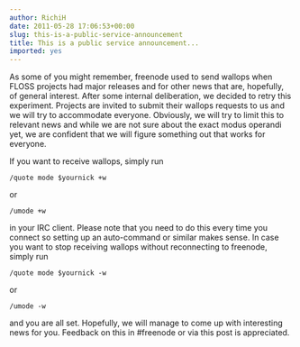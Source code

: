 ```yaml
---
author: RichiH
date: 2011-05-28 17:06:53+00:00
slug: this-is-a-public-service-announcement
title: This is a public service announcement...
imported: yes
---
```

As some of you might remember, freenode used to send wallops when FLOSS projects had major releases and for other news that are, hopefully, of general interest. After some internal deliberation, we decided to retry this experiment. Projects are invited to submit their wallops requests to us and we will try to accommodate everyone. Obviously, we will try to limit this to relevant news and while we are not sure about the exact modus operandi yet, we are confident that we will figure something out that works for everyone.

If you want to receive wallops, simply run

`/quote mode $yournick +w`

or

`/umode +w`

in your IRC client. Please note that you need to do this every time you connect so setting up an auto-command or similar makes sense. In case you want to stop receiving wallops without reconnecting to freenode, simply run

`/quote mode $yournick -w`

or

`/umode -w`

and you are all set. Hopefully, we will manage to come up with interesting news for you. Feedback on this in #freenode or via this post is appreciated.
